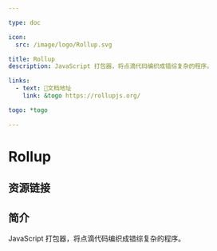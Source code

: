 ```yaml
---

type: doc

icon:
  src: /image/logo/Rollup.svg

title: Rollup
description: JavaScript 打包器，将点滴代码编织成错综复杂的程序。

links:
  - text: 📖文档地址
    link: &togo https://rollupjs.org/

togo: *togo

---
```


<ShowLogo />

# Rollup

<ShowBreadcrumb />

## 资源链接

<ShowLinks />

## 简介

JavaScript 打包器，将点滴代码编织成错综复杂的程序。